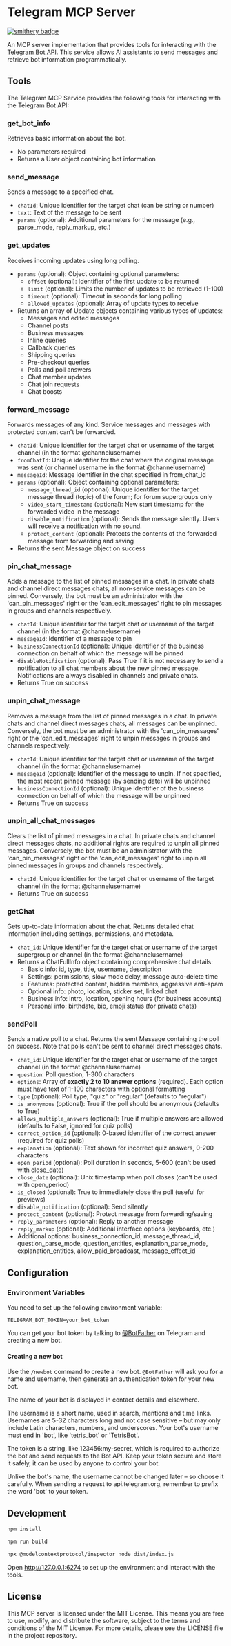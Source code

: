 # Telegram MCP Server

[![smithery badge](https://smithery.ai/badge/@NexusX-MCP/telegram-mcp-server)](https://smithery.ai/server/@NexusX-MCP/telegram-mcp-server)

An MCP server implementation that provides tools for interacting with the [Telegram Bot API](https://core.telegram.org/bots/api). This service allows AI assistants to send messages and retrieve bot information programmatically.

## Tools
The Telegram MCP Service provides the following tools for interacting with the Telegram Bot API:

### get_bot_info
Retrieves basic information about the bot.
- No parameters required
- Returns a User object containing bot information

### send_message
Sends a message to a specified chat.
- `chatId`: Unique identifier for the target chat (can be string or number)
- `text`: Text of the message to be sent
- `params` (optional): Additional parameters for the message (e.g., parse_mode, reply_markup, etc.)

### get_updates
Receives incoming updates using long polling.
- `params` (optional): Object containing optional parameters:
  - `offset` (optional): Identifier of the first update to be returned
  - `limit` (optional): Limits the number of updates to be retrieved (1-100)
  - `timeout` (optional): Timeout in seconds for long polling
  - `allowed_updates` (optional): Array of update types to receive
- Returns an array of Update objects containing various types of updates:
  - Messages and edited messages
  - Channel posts
  - Business messages
  - Inline queries
  - Callback queries
  - Shipping queries
  - Pre-checkout queries
  - Polls and poll answers
  - Chat member updates
  - Chat join requests
  - Chat boosts

### forward_message
Forwards messages of any kind. Service messages and messages with protected content can't be forwarded.
- `chatId`: Unique identifier for the target chat or username of the target channel (in the format @channelusername)
- `fromChatId`: Unique identifier for the chat where the original message was sent (or channel username in the format @channelusername)
- `messageId`: Message identifier in the chat specified in from_chat_id
- `params` (optional): Object containing optional parameters:
  - `message_thread_id` (optional): Unique identifier for the target message thread (topic) of the forum; for forum supergroups only
  - `video_start_timestamp` (optional): New start timestamp for the forwarded video in the message
  - `disable_notification` (optional): Sends the message silently. Users will receive a notification with no sound.
  - `protect_content` (optional): Protects the contents of the forwarded message from forwarding and saving
- Returns the sent Message object on success

### pin_chat_message
Adds a message to the list of pinned messages in a chat. In private chats and channel direct messages chats, all non-service messages can be pinned. Conversely, the bot must be an administrator with the 'can_pin_messages' right or the 'can_edit_messages' right to pin messages in groups and channels respectively.
- `chatId`: Unique identifier for the target chat or username of the target channel (in the format @channelusername)
- `messageId`: Identifier of a message to pin
- `businessConnectionId` (optional): Unique identifier of the business connection on behalf of which the message will be pinned
- `disableNotification` (optional): Pass True if it is not necessary to send a notification to all chat members about the new pinned message. Notifications are always disabled in channels and private chats.
- Returns True on success

### unpin_chat_message
Removes a message from the list of pinned messages in a chat. In private chats and channel direct messages chats, all messages can be unpinned. Conversely, the bot must be an administrator with the 'can_pin_messages' right or the 'can_edit_messages' right to unpin messages in groups and channels respectively.
- `chatId`: Unique identifier for the target chat or username of the target channel (in the format @channelusername)
- `messageId` (optional): Identifier of the message to unpin. If not specified, the most recent pinned message (by sending date) will be unpinned
- `businessConnectionId` (optional): Unique identifier of the business connection on behalf of which the message will be unpinned
- Returns True on success

### unpin_all_chat_messages
Clears the list of pinned messages in a chat. In private chats and channel direct messages chats, no additional rights are required to unpin all pinned messages. Conversely, the bot must be an administrator with the 'can_pin_messages' right or the 'can_edit_messages' right to unpin all pinned messages in groups and channels respectively.
- `chatId`: Unique identifier for the target chat or username of the target channel (in the format @channelusername)
- Returns True on success

### getChat
Gets up-to-date information about the chat. Returns detailed chat information including settings, permissions, and metadata.
- `chat_id`: Unique identifier for the target chat or username of the target supergroup or channel (in the format @channelusername)
- Returns a ChatFullInfo object containing comprehensive chat details:
  - Basic info: id, type, title, username, description
  - Settings: permissions, slow mode delay, message auto-delete time
  - Features: protected content, hidden members, aggressive anti-spam
  - Optional info: photo, location, sticker set, linked chat
  - Business info: intro, location, opening hours (for business accounts)
  - Personal info: birthdate, bio, emoji status (for private chats)

### sendPoll
Sends a native poll to a chat. Returns the sent Message containing the poll on success. Note that polls can't be sent to channel direct messages chats.
- `chat_id`: Unique identifier for the target chat or username of the target channel (in the format @channelusername)
- `question`: Poll question, 1-300 characters
- `options`: Array of **exactly 2 to 10 answer options** (required). Each option must have text of 1-100 characters with optional formatting
- `type` (optional): Poll type, "quiz" or "regular" (defaults to "regular")
- `is_anonymous` (optional): True if the poll should be anonymous (defaults to True)
- `allows_multiple_answers` (optional): True if multiple answers are allowed (defaults to False, ignored for quiz polls)
- `correct_option_id` (optional): 0-based identifier of the correct answer (required for quiz polls)
- `explanation` (optional): Text shown for incorrect quiz answers, 0-200 characters
- `open_period` (optional): Poll duration in seconds, 5-600 (can't be used with close_date)
- `close_date` (optional): Unix timestamp when poll closes (can't be used with open_period)
- `is_closed` (optional): True to immediately close the poll (useful for previews)
- `disable_notification` (optional): Send silently
- `protect_content` (optional): Protect message from forwarding/saving
- `reply_parameters` (optional): Reply to another message
- `reply_markup` (optional): Additional interface options (keyboards, etc.)
- Additional options: business_connection_id, message_thread_id, question_parse_mode, question_entities, explanation_parse_mode, explanation_entities, allow_paid_broadcast, message_effect_id

## Configuration

### Environment Variables

You need to set up the following environment variable:

```
TELEGRAM_BOT_TOKEN=your_bot_token
```

You can get your bot token by talking to [@BotFather](https://t.me/BotFather) on Telegram and creating a new bot.

#### Creating a new bot
Use the `/newbot` command to create a new bot. `@BotFather` will ask you for a name and username, then generate an authentication token for your new bot.

The name of your bot is displayed in contact details and elsewhere.

The username is a short name, used in search, mentions and t.me links. Usernames are 5-32 characters long and not case sensitive – but may only include Latin characters, numbers, and underscores. Your bot's username must end in 'bot', like 'tetris_bot' or 'TetrisBot'.

The token is a string, like 123456:my-secret, which is required to authorize the bot and send requests to the Bot API. Keep your token secure and store it safely, it can be used by anyone to control your bot.

Unlike the bot's name, the username cannot be changed later – so choose it carefully.
When sending a request to api.telegram.org, remember to prefix the word 'bot' to your token.

## Development

```bash
npm install

npm run build

npx @modelcontextprotocol/inspector node dist/index.js
```

Open http://127.0.0.1:6274 to set up the environment and interact with the tools.

## License
This MCP server is licensed under the MIT License. This means you are free to use, modify, and distribute the software, subject to the terms and conditions of the MIT License. For more details, please see the LICENSE file in the project repository.
